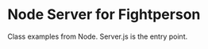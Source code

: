 Node Server for Fightperson
==============

Class examples from Node.  Server.js is the entry point.

